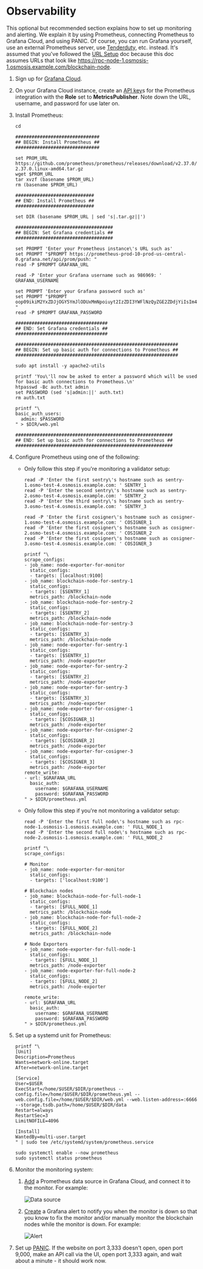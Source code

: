# Observability

This optional but recommended section explains how to set up monitoring and alerting. We explain it by using Prometheus, connecting Prometheus to Grafana Cloud, and using PANIC. Of course, you can run Grafana yourself, use an external Prometheus server, use [Tenderduty](https://github.com/blockpane/tenderduty), etc. instead. It's assumed that you've followed the [URL Setup](../url-setup.md) doc because this doc assumes URLs that look like https://rpc-node-1.osmosis-1.osmosis.example.com/blockchain-node.

1. Sign up for [Grafana Cloud](https://grafana.com/auth/sign-up/create-user).
2. On your Grafana Cloud instance, create an [API key](https://grafana.com/docs/grafana-cloud/reference/create-api-key/)s for the Prometheus integration with the **Role** set to **MetricsPublisher**. Note down the URL, username, and password for use later on.
3. Install Prometheus:

    ```shell
    cd
   
    ###############################
    ## BEGIN: Install Prometheus ##
    ###############################
   
    set PROM_URL https://github.com/prometheus/prometheus/releases/download/v2.37.0/prometheus-2.37.0.linux-amd64.tar.gz
    wget $PROM_URL
    tar xvzf (basename $PROM_URL)
    rm (basename $PROM_URL)

    #############################
    ## END: Install Prometheus ##
    #############################
   
    set DIR (basename $PROM_URL | sed 's|.tar.gz||')
   
    ####################################
    ## BEGIN: Set Grafana credentials ##
    ####################################
   
    set PROMPT 'Enter your Prometheus instance\'s URL such as'
    set PROMPT "$PROMPT https://prometheus-prod-10-prod-us-central-0.grafana.net/api/prom/push: "
    read -P $PROMPT GRAFANA_URL

    read -P 'Enter your Grafana username such as 986969: ' GRAFANA_USERNAME
   
    set PROMPT 'Enter your Grafana password such as'
    set PROMPT "$PROMPT oop09ikiM2YxZDJjOGY5YmJlODUxMmNpoiuyt2IzZDI3YWFlNzQyZGE2ZDdjYiIsIm4iOiJzZWktdGVzdG5ldC12Ykj3: "
    read -P $PROMPT GRAFANA_PASSWORD
   
    ##################################
    ## END: Set Grafana credentials ##
    ##################################
   
    ############################################################
    ## BEGIN: Set up basic auth for connections to Prometheus ##
    ############################################################
   
    sudo apt install -y apache2-utils
   
    printf 'You\'ll now be asked to enter a password which will be used for basic auth connections to Prometheus.\n'
    htpasswd -Bc auth.txt admin
    set PASSWORD (sed 's|admin:||' auth.txt)
    rm auth.txt
   
    printf "\
    basic_auth_users:
      admin: $PASSWORD
    " > $DIR/web.yml
   
    ##########################################################
    ## END: Set up basic auth for connections to Prometheus ##
    ##########################################################
    ```
4. Configure Prometheus using one of the following:
    - Only follow this step if you're monitoring a validator setup:

        ```shell
        read -P 'Enter the first sentry\'s hostname such as sentry-1.osmo-test-4.osmosis.example.com: ' SENTRY_1
        read -P 'Enter the second sentry\'s hostname such as sentry-2.osmo-test-4.osmosis.example.com: ' SENTRY_2
        read -P 'Enter the third sentry\'s hostname such as sentry-3.osmo-test-4.osmosis.example.com: ' SENTRY_3
      
        read -P 'Enter the first cosigner\'s hostname such as cosigner-1.osmo-test-4.osmosis.example.com: ' COSIGNER_1
        read -P 'Enter the first cosigner\'s hostname such as cosigner-2.osmo-test-4.osmosis.example.com: ' COSIGNER_2
        read -P 'Enter the first cosigner\'s hostname such as cosigner-3.osmo-test-4.osmosis.example.com: ' COSIGNER_3
 
        printf "\
        scrape_configs:
        - job_name: node-exporter-for-monitor
          static_configs:
          - targets: [localhost:9100]
        - job_name: blockchain-node-for-sentry-1
          static_configs:
          - targets: [$SENTRY_1]
          metrics_path: /blockchain-node
        - job_name: blockchain-node-for-sentry-2
          static_configs:
          - targets: [$SENTRY_2]
          metrics_path: /blockchain-node
        - job_name: blockchain-node-for-sentry-3
          static_configs:
          - targets: [$SENTRY_3]
          metrics_path: /blockchain-node
        - job_name: node-exporter-for-sentry-1
          static_configs:
          - targets: [$SENTRY_1]
          metrics_path: /node-exporter
        - job_name: node-exporter-for-sentry-2
          static_configs:
          - targets: [$SENTRY_2]
          metrics_path: /node-exporter
        - job_name: node-exporter-for-sentry-3
          static_configs:
          - targets: [$SENTRY_3]
          metrics_path: /node-exporter
        - job_name: node-exporter-for-cosigner-1
          static_configs:
          - targets: [$COSIGNER_1]
          metrics_path: /node-exporter
        - job_name: node-exporter-for-cosigner-2
          static_configs:
          - targets: [$COSIGNER_2]
          metrics_path: /node-exporter
        - job_name: node-exporter-for-cosigner-3
          static_configs:
          - targets: [$COSIGNER_3]
          metrics_path: /node-exporter
        remote_write:
        - url: $GRAFANA_URL
          basic_auth:
            username: $GRAFANA_USERNAME
            password: $GRAFANA_PASSWORD
        " > $DIR/prometheus.yml
        ```
    - Only follow this step if you're not monitoring a validator setup:

        ```shell
        read -P 'Enter the first full node\'s hostname such as rpc-node-1.osmosis-1.osmosis.example.com: ' FULL_NODE_1
        read -P 'Enter the second full node\'s hostname such as rpc-node-2.osmosis-1.osmosis.example.com: ' FULL_NODE_2
      
        printf "\
        scrape_configs:
      
        # Monitor
        - job_name: node-exporter-for-monitor
          static_configs:
          - targets: ['localhost:9100']
        
        # Blockchain nodes
        - job_name: blockchain-node-for-full-node-1
          static_configs:
          - targets: [$FULL_NODE_1]
          metrics_path: /blockchain-node
        - job_name: blockchain-node-for-full-node-2
          static_configs:
          - targets: [$FULL_NODE_2]
          metrics_path: /blockchain-node
      
        # Node Exporters
        - job_name: node-exporter-for-full-node-1
          static_configs:
          - targets: [$FULL_NODE_1]
          metrics_path: /node-exporter
        - job_name: node-exporter-for-full-node-2
          static_configs:
          - targets: [$FULL_NODE_2]
          metrics_path: /node-exporter
      
        remote_write:
        - url: $GRAFANA_URL
          basic_auth:
            username: $GRAFANA_USERNAME
            password: $GRAFANA_PASSWORD
        " > $DIR/prometheus.yml
        ```
5. Set up a systemd unit for Prometheus:

    ```shell
    printf "\
    [Unit]
    Description=Prometheus
    Wants=network-online.target
    After=network-online.target

    [Service]
    User=$USER
    ExecStart=/home/$USER/$DIR/prometheus --config.file=/home/$USER/$DIR/prometheus.yml --web.config.file=/home/$USER/$DIR/web.yml --web.listen-address=:6666 --storage.tsdb.path=/home/$USER/$DIR/data
    Restart=always
    RestartSec=3
    LimitNOFILE=4096

    [Install]
    WantedBy=multi-user.target
    " | sudo tee /etc/systemd/system/prometheus.service
   
    sudo systemctl enable --now prometheus
    sudo systemctl status prometheus
    ```
6. Monitor the monitoring system:
    1. [Add](https://grafana.com/docs/grafana/latest/datasources/add-a-data-source/) a Prometheus data source in Grafana Cloud, and connect it to the monitor. For example:

       ![Data source](data-source.png)
    2. [Create](https://grafana.com/docs/grafana/latest/alerting/alerting-rules/create-grafana-managed-rule/) a Grafana alert to notify you when the monitor is down so that you know to fix the monitor and/or manually monitor the blockchain nodes while the monitor is down. For example:

       ![Alert](alert.png)
7. Set up [PANIC](https://github.com/SimplyVC/panic). If the website on port 3,333 doesn't open, open port 9,000, make an API call via the UI, open port 3,333 again, and wait about a minute - it should work now.
